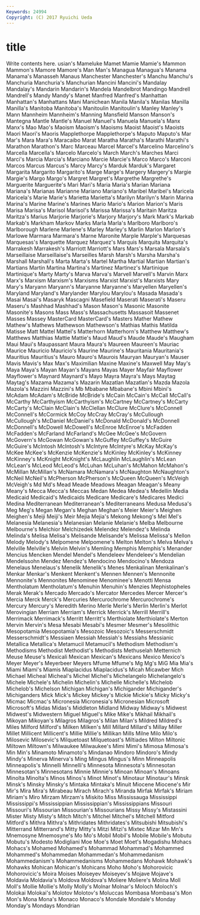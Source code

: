 ```yaml
---
Keywords: 24994 
Copyright: (C) 2017 Ryuichi Ueda
---
```


# title

Write contents here.
usian's Mameluke Mamet Mamie Mamie's Mammon Mammon's Mamore Mamore's Man
Man's Managua Managua's Manama Manama's Manasseh Manaus Manchester Manchester's Manchu
Manchu's Manchuria Manchuria's Manchurian Mancini Mancini's Mandalay Mandalay's Mandarin Mandarin's
Mandela Mandelbrot Mandingo Mandrell Mandrell's Mandy Mandy's Manet Manfred Manfred's
Manhattan Manhattan's Manhattans Mani Manichean Manila Manila's Manilas Manilla Manilla's
Manitoba Manitoba's Manitoulin Manitoulin's Manley Manley's Mann Mannheim Mannheim's Manning
Mansfield Manson Manson's Mantegna Mantle Mantle's Manuel Manuel's Manuela Manuela's
Manx Manx's Mao Mao's Maoism Maoism's Maoisms Maoist Maoist's Maoists
Maori Maori's Maoris Mapplethorpe Mapplethorpe's Maputo Maputo's Mar Mar's Mara
Mara's Maracaibo Marat Maratha Maratha's Marathi Marathi's Marathon Marathon's Marc
Marceau Marcel Marcel's Marcelino Marcelino's Marcella Marcella's Marcelo Marcelo's March
March's Marches Marci Marci's Marcia Marcia's Marciano Marcie Marcie's Marco
Marco's Marconi Marcos Marcus Marcus's Marcy Marcy's Marduk Marduk's Margaret
Margarita Margarito Margarito's Marge Marge's Margery Margery's Margie Margie's Margo
Margo's Margret Margret's Margrethe Margrethe's Marguerite Marguerite's Mari Mari's Maria
Maria's Marian Mariana Mariana's Marianas Marianne Mariano Mariano's Maribel Maribel's
Maricela Maricela's Marie Marie's Marietta Marietta's Marilyn Marilyn's Marin Marina
Marina's Marine Marine's Marines Mario Mario's Marion Marion's Maris Marisa
Marisa's Marisol Marisol's Marissa Marissa's Maritain Maritza Maritza's Marius Marjorie
Marjorie's Marjory Marjory's Mark Mark's Markab Markab's Markham Markov Marks
Marla Marla's Marlboro Marlboro's Marlborough Marlene Marlene's Marley Marley's Marlin
Marlon Marlon's Marlowe Marmara Marmara's Marne Maronite Marple Marple's Marquesas
Marquesas's Marquette Marquez Marquez's Marquis Marquita Marquita's Marrakesh Marrakesh's Marriott
Marriott's Mars Mars's Marsala Marsala's Marseillaise Marseillaise's Marseilles Marsh Marsh's
Marsha Marsha's Marshall Marshall's Marta Marta's Martel Martha Martial Martian
Martian's Martians Martin Martina Martina's Martinez Martinez's Martinique Martinique's Marty
Marty's Marva Marva's Marvell Marvell's Marvin Marx Marx's Marxism Marxism's
Marxisms Marxist Marxist's Marxists Mary Mary's Maryann Maryann's Maryanne Maryanne's
Maryellen Maryellen's Maryland Maryland's Marylander Marylou Marylou's Masada Masada's Masai
Masai's Masaryk Mascagni Masefield Maserati Maserati's Maseru Maseru's Mashhad Mashhad's
Mason Mason's Masonic Masonite Masonite's Masons Mass Mass's Massachusetts Massasoit
Massenet Masses Massey MasterCard MasterCard's Masters Mather Mathew Mathew's Mathews
Mathewson Mathewson's Mathias Mathis Matilda Matisse Matt Mattel Mattel's Matterhorn
Matterhorn's Matthew Matthew's Matthews Matthias Mattie Mattie's Maud Maud's Maude
Maude's Maugham Maui Maui's Maupassant Maura Maura's Maureen Maureen's Mauriac
Maurice Mauricio Mauricio's Maurine Maurine's Mauritania Mauritania's Mauritius Mauritius's Mauro
Mauro's Maurois Mauryan Mauryan's Mauser Mavis Mavis's Max Max's Maximilian
Maxine Maxine's Maxwell May May's Maya Maya's Mayan Mayan's Mayans
Mayas Mayer Mayfair Mayflower Mayflower's Maynard Maynard's Mayo Mayra Mayra's
Mays Maytag Maytag's Mazama Mazama's Mazarin Mazatlan Mazatlan's Mazda Mazola
Mazola's Mazzini Mazzini's Mb Mbabane Mbabane's Mbini Mbini's McAdam McAdam's
McBride McBride's McCain McCain's McCall McCall's McCarthy McCarthyism McCarthyism's McCartney
McCartney's McCarty McCarty's McClain McClain's McClellan McClure McClure's McConnell McConnell's
McCormick McCoy McCray McCray's McCullough McCullough's McDaniel McDaniel's McDonald McDonald's
McDonnell McDonnell's McDowell McDowell's McEnroe McEnroe's McFadden McFadden's McFarland McFarland's
McGee McGee's McGovern McGovern's McGowan McGowan's McGuffey McGuffey's McGuire McGuire's
McIntosh McIntosh's McIntyre McIntyre's McKay McKay's McKee McKee's McKenzie McKenzie's
McKinley McKinley's McKinney McKinney's McKnight McKnight's McLaughlin McLaughlin's McLean McLean's
McLeod McLeod's McLuhan McLuhan's McMahon McMahon's McMillan McMillan's McNamara McNamara's
McNaughton McNaughton's McNeil McNeil's McPherson McPherson's McQueen McQueen's McVeigh McVeigh's
Md Md's Mead Meade Meadows Meagan Meagan's Meany Meany's Mecca
Mecca's Meccas Medan Medea Medea's Medellin Media Medicaid Medicaid's Medicaids
Medicare Medicare's Medicares Medici Medina Mediterranean Mediterranean's Mediterraneans Medusa Medusa's
Meg Meg's Megan Megan's Meghan Meghan's Meier Meier's Meighen Meighen's
Meiji Meiji's Meir Mejia Mejia's Mekong Mekong's Mel Mel's Melanesia
Melanesia's Melanesian Melanie Melanie's Melba Melbourne Melbourne's Melchior Melchizedek Melendez
Melendez's Melinda Melinda's Melisa Melisa's Melisande Melisande's Melissa Melissa's Mellon
Melody Melody's Melpomene Melpomene's Melton Melton's Melva Melva's Melville Melville's
Melvin Melvin's Memling Memphis Memphis's Menander Mencius Mencken Mendel Mendel's
Mendeleev Mendeleev's Mendelian Mendelssohn Mendez Mendez's Mendocino Mendocino's Mendoza Menelaus
Menelaus's Menelik Menelik's Menes Menkalinan Menkalinan's Menkar Menkar's Menkent Menkent's
Mennen Mennen's Mennonite Mennonite's Mennonites Menominee Menominee's Menotti Mensa Mentholatum
Mentholatum's Menuhin Menuhin's Menzies Mephistopheles Merak Merak's Mercado Mercado's Mercator
Mercedes Mercer Mercer's Mercia Merck Merck's Mercuries Mercurochrome Mercurochrome's Mercury
Mercury's Meredith Merino Merle Merle's Merlin Merlin's Merlot Merovingian Merriam
Merriam's Merrick Merrick's Merrill Merrill's Merrimack Merrimack's Merritt Merritt's Merthiolate
Merthiolate's Merton Mervin Mervin's Mesa Mesabi Mesabi's Mesmer Mesmer's Mesolithic
Mesopotamia Mesopotamia's Mesozoic Mesozoic's Messerschmidt Messerschmidt's Messiaen Messiah Messiah's Messiahs
Messianic Metallica Metallica's Metamucil Metamucil's Methodism Methodism's Methodisms Methodist Methodist's
Methodists Methuselah Metternich Meuse Meuse's Mexicali Mexican Mexican's Mexicans Mexico
Mexico's Meyer Meyer's Meyerbeer Meyers Mfume Mfume's Mg Mg's MiG
Mia Mia's Miami Miami's Miamis Miaplacidus Miaplacidus's Micah Micawber Mich
Michael Micheal Micheal's Michel Michel's Michelangelo Michelangelo's Michele Michele's Michelin
Michelin's Michelle Michelle's Michelob Michelob's Michelson Michigan Michigan's Michigander Michigander's
Michiganders Mick Mick's Mickey Mickey's Mickie Mickie's Micky Micky's Micmac
Micmac's Micronesia Micronesia's Micronesian Microsoft Microsoft's Midas Midas's Middleton Midland
Midway Midway's Midwest Midwest's Midwestern Miguel Miguel's Mike Mike's Mikhail
Mikhail's Mikoyan Mikoyan's Milagros Milagros's Milan Milan's Mildred Mildred's Miles
Milford Milford's Milken Milken's Mill Millard Millard's Millay Miller Millet
Millicent Millicent's Millie Millie's Millikan Mills Milne Milo Milo's Milosevic
Milosevic's Milquetoast Milquetoast's Miltiades Milton Miltonic Miltown Miltown's Milwaukee Milwaukee's
Mimi Mimi's Mimosa Mimosa's Min Min's Minamoto Minamoto's Mindanao Mindoro
Mindoro's Mindy Mindy's Minerva Minerva's Ming Mingus Mingus's Minn Minneapolis
Minneapolis's Minnelli Minnelli's Minnesota Minnesota's Minnesotan Minnesotan's Minnesotans Minnie Minnie's
Minoan Minoan's Minoans Minolta Minolta's Minos Minos's Minot Minot's Minotaur
Minotaur's Minsk Minsk's Minsky Minsky's Mintaka Mintaka's Minuit Miocene Miocene's
Mir Mir's Mira Mira's Mirabeau Mirach Mirach's Miranda Mirfak Mirfak's
Miriam Miriam's Miro Mirzam Mirzam's Miskito Miss Mississauga Mississippi Mississippi's
Mississippian Mississippian's Mississippians Missouri Missouri's Missourian Missourian's Missourians Missy Missy's
Mistassini Mister Misty Misty's Mitch Mitch's Mitchel Mitchel's Mitchell Mitford
Mitford's Mithra Mithra's Mithridates Mithridates's Mitsubishi Mitsubishi's Mitterrand Mitterrand's Mitty
Mitty's Mitzi Mitzi's Mixtec Mizar Mn Mn's Mnemosyne Mnemosyne's Mo
Mo's Mobil Mobil's Mobile Mobile's Mobutu Mobutu's Modesto Modigliani Moe
Moe's Moet Moet's Mogadishu Mohacs Mohacs's Mohamed Mohamed's Mohammad Mohammad's
Mohammed Mohammed's Mohammedan Mohammedan's Mohammedanism Mohammedanism's Mohammedanisms Mohammedans Mohawk Mohawk's
Mohawks Mohican Mohican's Mohicans Moho Moho's Mohorovicic Mohorovicic's Moira Moises
Moiseyev Moiseyev's Mojave Mojave's Moldavia Moldavia's Moldova Moldova's Moliere Moliere's
Molina Moll Moll's Mollie Mollie's Molly Molly's Molnar Molnar's Moloch
Moloch's Molokai Molokai's Molotov Molotov's Moluccas Mombasa Mombasa's Mon Mon's
Mona Mona's Monaco Monaco's Mondale Mondale's Monday Monday's Mondays Mondrian
